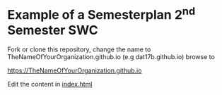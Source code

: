 # Example of a Semesterplan 2<sup>nd</sup> Semester SWC

Fork or clone this repository, change the name to TheNameOfYourOrganization.github.io (e.g dat17b.github.io) browse to     

https://TheNameOfYourOrganization.github.io 

Edit the content in [index.html](https://github.com/StudentsAdministration/studentsadministration.github.io/blob/master/index.html)
